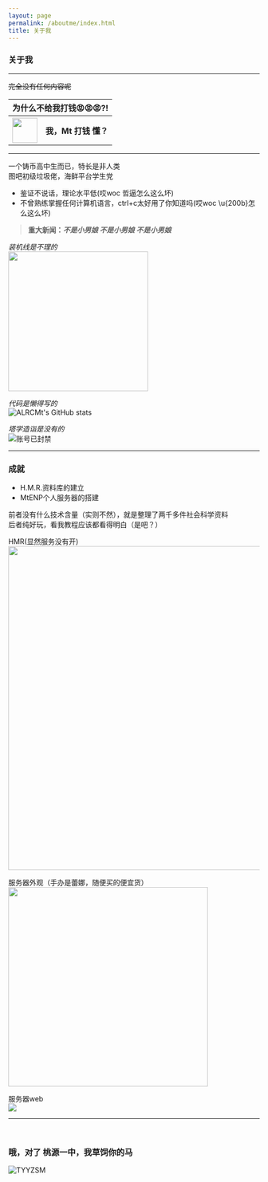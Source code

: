```yaml
---
layout: page
permalink: /aboutme/index.html
title: 关于我
---
```


### 关于我
<hr />

~~完全没有任何内容呢~~
<table>
<tr>
<th colspan=2>为什么不给我打钱😡😡😡?!</th>
</tr>
<tr>
<th><a href="https://alrcmt.github.io/images/wxlll.jpg"><img width="50" height="50" src="https://alrcmt.github.io/images/wechatpay.png"></a></th>
<th>我，Mt 打钱 懂？</th>
</tr>
</table>
<hr />

一个铸币高中生而已，特长是非人类  
图吧初级垃圾佬，海鲜平台学生党  

- 鉴证不说话，理论水平低(哎woc 哲逼怎么这么坏)  
- 不曾熟练掌握任何计算机语言，ctrl+c太好用了你知道吗(哎woc \u{200b}怎么这么坏)  

> <b>重大新闻：<i>不是小男娘 不是小男娘 不是小男娘</i></b>



<i>装机线是不理的</i>  
<img src="https://alrcmt.github.io/images/server_open.jpg" width="280px">

<i>代码是懒得写的</i>  
![ALRCMt's GitHub stats](https://github-readme-stats.vercel.app/api?username=ALRCMt&show_icons=true&theme=cobalt)

<i>塔学造诣是没有的</i>  
<img src="https://alrcmt.github.io/images/ban.png" alt="账号已封禁">

<hr />

### 成就

- H.M.R.资料库的建立
- MtENP个人服务器的搭建

前者没有什么技术含量（实则不然），就是整理了两千多件社会科学资料  
后者纯好玩，看我教程应该都看得明白（是吧？）  

HMR(显然服务没有开)
<img src="https://alrcmt.github.io/images/hmr_data.png" width="650px">

服务器外观（手办是蕾娜，随便买的便宜货）  
<img src="https://alrcmt.github.io/images/server_over.png" height="400px">

服务器web  
<img src="https://alrcmt.github.io/images/MtENP_web.png" >
<hr />

<br />
<h3>哦，对了 桃源一中，我草饲你的马</h3>

<img src="https://alrcmt.github.io/images/tyyz.jpg" alt="TYYZSM">
